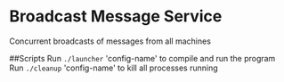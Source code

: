 # Broadcast Message Service
Concurrent broadcasts of messages from all machines

##Scripts
Run `./launcher` 'config-name' to compile and run the program
Run `./cleanup` 'config-name' to kill all processes running
